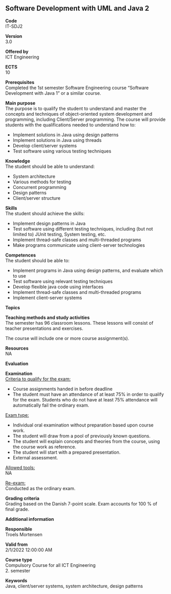 <h2>Software Development with UML and Java 2</h2>
<b>Code</b><br>
IT-SDJ2

<b>Version</b><br>
3.0

<b>Offered by</b><br>
ICT Engineering

<b>ECTS</b><br>
10

<b>Prerequisites</b><br>
Completed the 1st semester Software Engineering course “Software Development with Java 1” or a similar course.

<b>Main purpose</b><br>
The purpose is to qualify the student to understand and master the concepts and techniques of object-oriented system development and programming, including Client/Server programming.
The course will provide students with the qualifications needed to understand how to:
- Implement solutions in Java using design patterns
- Implement solutions in Java using threads
- Develop client/server systems
- Test software using various testing techniques

<b>Knowledge</b><br>
The student should be able to understand:
- System architecture
- Various methods for testing
- Concurrent programming
- Design patterns
- Client/server structure

<b>Skills</b><br>
The student should achieve the skills:
- Implement design patterns in Java
- Test software using different testing techniques, including (but not limited to) JUnit testing, System testing, etc.
- Implement thread-safe classes and multi-threaded programs
- Make programs communicate using client-server technologies

<b>Competences</b><br>
The student should be able to:
- Implement programs in Java using design patterns, and evaluate which to use
- Test software using relevant testing techniques
- Develop flexible java code using interfaces
- Implement thread-safe classes and multi-threaded programs
- Implement client-server systems

<b>Topics</b>

<b>Teaching methods and study activities</b><br>
The semester has 96 classroom lessons. These lessons will consist of teacher presentations and exercises.

The course will include one or more course assignment(s).


<b>Resources</b><br>
NA

<b>Evaluation</b>

<b>Examination</b><br>
<u>Criteria to qualify for the exam:</u>
- Course assignments handed in before deadline
- The student must have an attendance of at least 75% in order to qualify for the exam. Students who do not have at least 75% attendance will automatically fail the ordinary exam.

<u>Exam type:</u>
- Individual oral examination without preparation based upon course work.
- The student will draw from a pool of previously known questions.
- The student will explain concepts and theories from the course, using the course work as reference.
- The student will start with a prepared presentation.
- External assessment.

<u>Allowed tools:</u><br>
NA

<u>Re-exam:</u><br>
Conducted as the ordinary exam.

<b>Grading criteria</b><br>
Grading based on the Danish 7-point scale.
Exam accounts for 100 % of final grade.

<b>Additional information</b>

<b>Responsible</b><br>
Troels Mortensen

<b>Valid from</b><br>
2/1/2022 12:00:00 AM

<b>Course type</b><br>
Compulsory Course for all ICT Engineering<br>2. semester
   
<b>Keywords</b><br>
Java, client/server systems, system architecture, design patterns